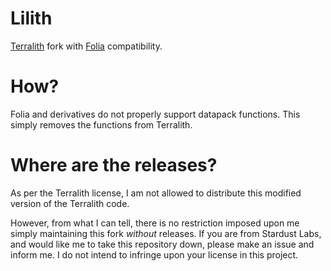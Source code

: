 # Lilith

[Terralith](https://github.com/Stardust-Labs-MC/Terralith) fork with [Folia](https://papermc.io/software/folia) compatibility.

# How?

Folia and derivatives do not properly support datapack functions. This simply removes the functions from Terralith.

# Where are the releases?

As per the Terralith license, I am not allowed to distribute this modified version of the Terralith code.

However, from what I can tell, there is no restriction imposed upon me simply maintaining this fork *without* releases. If you are from Stardust Labs, and would like me to take this repository down, please make an issue and inform me. I do not intend to infringe upon your license in this project.
